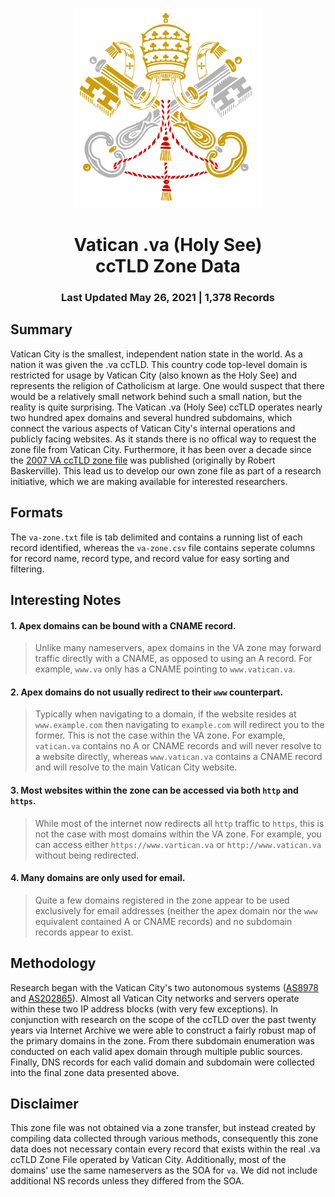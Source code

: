 <p align="center">
<img width="300" alt="vatican seal" src="va.png">
  <h1 align="center">Vatican .va (Holy See)<br>ccTLD Zone Data</center>
  <h3 align="center">Last Updated May 26, 2021 | 1,378 Records</h3>
</p>

## Summary

Vatican City is the smallest, independent nation state in the world. As a nation it was given the .va ccTLD. This country code top-level domain is restricted for usage by Vatican City (also known as the Holy See) and represents the religion of Catholicism at large. One would suspect that there would be a relatively small network behind such a small nation, but the reality is quite surprising. The Vatican .va (Holy See) ccTLD operates nearly two hundred apex domains and several hundred subdomains, which connect the various aspects of Vatican City's internal operations and publicly facing websites. As it stands there is no offical way to request the zone file from Vatican City. Furthermore, it has been over a decade since the [2007 VA ccTLD zone file](https://web.archive.org/web/20080119124048/http://www.robert.net/ccTLD/VA) was published (originally by Robert Baskerville). This lead us to develop our own zone file as part of a research initiative, which we are making available for interested researchers. 

## Formats

The `va-zone.txt` file is tab delimited and contains a running list of each record identified, whereas the `va-zone.csv` file contains seperate columns for record name, record type, and record value for easy sorting and filtering. 

## Interesting Notes

#### 1. Apex domains can be bound with a CNAME record.

>Unlike many nameservers, apex domains in the VA zone may forward traffic directly with a CNAME, as opposed to using an A record. For example, `www.va` only has a CNAME pointing to `www.vatican.va`.

#### 2. Apex domains do not usually redirect to their `www` counterpart.

> Typically when navigating to a domain, if the website resides at `www.example.com` then navigating to `example.com` will redirect you to the former. This is not the case within the VA zone. For example, `vatican.va` contains no A or CNAME records and will never resolve to a website directly, whereas `www.vatican.va` contains a CNAME record and will resolve to the main Vatican City website. 

#### 3. Most websites within the zone can be accessed via both `http` and `https`.

>While most of the internet now redirects all `http` traffic to `https`, this is not the case with most domains within the VA zone. For example, you can access either `https://www.vartican.va` or `http://www.vatican.va` without being redirected. 

#### 4. Many domains are only used for email.

>Quite a few domains registered in the zone appear to be used exclusively for email addresses (neither the apex domain nor the `www` equivalent contained A or CNAME records) and no subdomain records appear to exist. 

## Methodology

Research began with the Vatican City's two autonomous systems ([AS8978](https://bgp.he.net/AS8978) and [AS202865](https://bgp.he.net/AS202865)). Almost all Vatican City networks and servers operate within these two IP address blocks (with very few exceptions). In conjunction with research on the scope of the ccTLD over the past twenty years via Internet Archive we were able to construct a fairly robust map of the primary domains in the zone. From there subdomain enumeration was conducted on each valid apex domain through multiple public sources. Finally, DNS records for each valid domain and subdomain were collected into the final zone data presented above. 

## Disclaimer

This zone file was not obtained via a zone transfer, but instead created by compiling data collected through various methods, consequently this zone data does not necessary contain every record that exists within the real .va ccTLD Zone File operated by Vatican City. Additionally, most of the domains' use the same nameservers as the SOA for `va`. We did not include additional NS records unless they differed from the SOA. 
